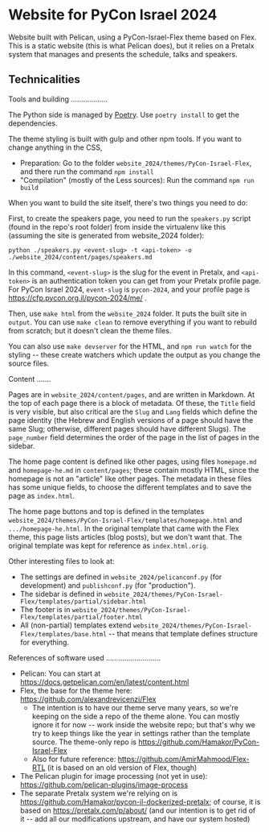Website for PyCon Israel 2024
=============================

Website built with Pelican, using a PyCon-Israel-Flex theme based on
Flex. This is a static website (this is what Pelican does), but it
relies on a Pretalx system that manages and presents the schedule,
talks and speakers.

Technicalities
--------------

Tools and building
..................

The Python side is managed by [Poetry](https://python-poetry.org/).
Use `poetry install` to get the dependencies.

The theme styling is built with gulp and other npm tools.
If you want to change anything in the CSS, 
- Preparation: Go to the folder `website_2024/themes/PyCon-Israel-Flex`,
  and there run the command `npm install`
- "Compilation" (mostly of the Less sources): Run the command
  `npm run build`

When you want to build the site itself, there's two things you need to do:

First, to create the speakers page, you need to run the 
`speakers.py` script (found in the repo's root folder) from
inside the virtualenv like this (assuming the site is generated from
website_2024 folder):

    python ./speakers.py <event-slug> -t <api-token> -o ./website_2024/content/pages/speakers.md

In this command, `<event-slug>` is the slug for the event in Pretalx,
and `<api-token>` is an authentication token you can get from your 
Pretalx profile page. For PyCon Israel 2024, `event-slug` is `pycon-2024`,
and your profile page is https://cfp.pycon.org.il/pycon-2024/me/ .

Then, use `make html` from the
`website_2024` folder. It puts the built site in `output`. You
can use `make clean` to remove everything if you want to rebuild
from scratch; but it doesn't clean the theme files.

You can also use `make devserver` for the HTML, and `npm run watch`
for the styling -- these create watchers which update the output as
you change the source files.

Content
.......

Pages are in `website_2024/content/pages`, and are written in
Markdown. At the top of each page there is a block of metadata. Of
these, the `Title` field is very visible, but also critical are the
`Slug` and `Lang` fields which define the page identity (the Hebrew
and English versions of a page should have the same Slug; otherwise,
different pages should have different Slugs). The `page_number` field
determines the order of the page in the list of pages in the sidebar.

The home page content is defined like other pages, using files
`homepage.md` and `homepage-he.md` in `content/pages`; these contain
mostly HTML, since the homepage is not an "article" like other
pages. The metadata in these files has some unique fields, to choose
the different templates and to save the page as `index.html`.

The home page buttons and top is defined in the templates
`website_2024/themes/PyCon-Israel-Flex/templates/homepage.html` and
`.../homepage-he.html`. In the original template that came with the
Flex theme, this page lists articles (blog posts), but we don't want
that. The original template was kept for reference as
`index.html.orig`. 

Other interesting files to look at:
- The settings are defined in `website_2024/pelicanconf.py` (for
  development) and `publishconf.py` (for "production").
- The sidebar is defined in
  `website_2024/themes/PyCon-Israel-Flex/templates/partial/sidebar.html`
- The footer is in 
  `website_2024/themes/PyCon-Israel-Flex/templates/partial/footer.html`
- All (non-partial) templates extend
  `website_2024/themes/PyCon-Israel-Flex/templates/base.html` -- that
  means that template defines structure for everything.

References of software used
...........................

- Pelican: You can start at
  https://docs.getpelican.com/en/latest/content.html
- Flex, the base for the theme here:
  https://github.com/alexandrevicenzi/Flex
  + The intention is to have our theme serve many years, so we're
    keeping on the side a repo of the theme alone. You can mostly
    ignore it for now -- work inside the website repo; but that's why
    we try to keep things like the year in settings rather than the
    template source. The theme-only repo is
    https://github.com/Hamakor/PyCon-Israel-Flex
  + Also for future reference: https://github.com/AmirMahmood/Flex-RTL
    (it is based on an old version of Flex, though)
- The Pelican plugin for image processing (not yet in use):
  https://github.com/pelican-plugins/image-process
- The separate Pretalx system we're relying on is
  https://github.com/Hamakor/pycon-il-dockerized-pretalx; of course,
  it is based on https://pretalx.com/p/about/
  (and our intention is to get rid of it -- add all our modifications
  upstream, and have our system hosted)
